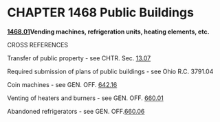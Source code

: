 CHAPTER 1468 Public Buildings
=============================

[**1468.01**](59451c27.html)**Vending machines, refrigeration units,
heating elements, etc.**

CROSS REFERENCES

Transfer of public property - see CHTR. Sec. [13.07](14cd14b3.html)

Required submission of plans of public buildings - see Ohio R.C. 3791.04

Coin machines - see GEN. OFF. [642.16](32ff0481.html)

Venting of heaters and burners - see GEN. OFF. [660.01](35647a42.html)

Abandoned refrigerators - see GEN. OFF.[660.06](35a22141.html)
